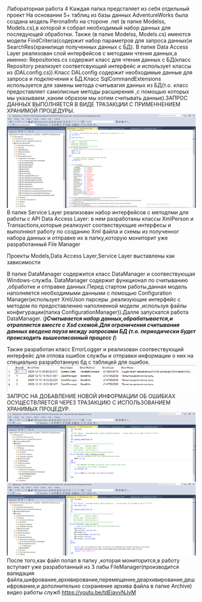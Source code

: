 Лабораторная работа 4
Каждая папка предсталяет из себя отдельный проект
На основании 5+ таблиц из базы данных AdventureWorks  была создана  модель PeronalInfo на стороне .net (в папке Modelss, Models.cs),в которой я собрал необходимый набор данных для последующей обработки.
Также (в папке Modelss, Models.cs) имеются модели FindCriteria(содержит набор параметров для запроса данных)и SearchRes(хранилище полученных данных с БД).
В папке Data Access Layer реализован слой интерфейсов с методами чтения данных,а именно:
Repositories.cs содержит класс для чтения данных с БД(класс Repository реализует соответсвующий интерфейс и использует классы из (DALconfig.cs)).Класс DALconfig содержит необходимые данные для запроса и подключения к БД.Класс SqlCommandExtensions используется для замены метода считывагия данных из БД(т.о. класс предоставляет самописные методы расширения ,с помощью которых мы указываем ,каким образом мы хотим считывать данные).ЗАПРОС ДАННЫХ ВЫПОЛНЯЕТСЯ В ВИДЕ ТРАЗАКЦИИ С ПРИМЕННЕНИЕМ ХРАНИМОЙ ПРОЦЕДУРЫ.
![Image alt](https://github.com/SoulHowl/Lab4/blob/main/AdventureWorks/photo/Func1.png)
В папке Service Layer реализован набор интерфейсов с методпми для работы с API Data Access Layer:
в нем разработаны классы XmlPerson и Transactions,которые реализуют соотвествующие интерфесы и выполняют работу по созданию Xml файла и схемы из полученног набора данных и отправке их в папку,которую мониторит уже разработанный File Manager

Проекты Models,Data Access Layer,Service Layer выставлены как зависимости

В папке DataManager содержится класс DataManager и соотвествующая Windows-служба. DataManager содержит функционал по считыванию ,обработке и отправке данных.Перед стартом работы,данная модель наполняется необходимыми данными с помощью Configuration Manager(использует Xml/Json парсеры ,реализующие интерфейс с методом по предоставлению наполненной модели ,используя файлы конфигурации(папка ConfigurationManager)).Далле запускатся работа DataManager. (***)Считывается набор данных,обрабатывается,и отрапляется вместе с Xsd схемой.Для ограничения считывания данных введена пауза между запросами БД (т.о. периодически будет происходить вышеописанный процесс (***)

Также разработан класс ErrorLogger и реализован соотвествующий интерфейс для отлова ошибок службы и отправки информации о них на специально разработанную бд с таблицей для ошибок.
![Image alt](https://github.com/SoulHowl/Lab4/blob/main/AdventureWorks/photo/Errorpeg.png)
ЗАПРОС НА ДОБАВЛЕНИЕ НОВОЙ ИНФОРМАЦИИ ОБ ОШИБКАХ ОСУЩЕСТВЛЯЕТСЯ ЧЕРЕЗ ТРАЗАКЦИЮ С ИСПОЛЬЗОВАНИЕМ ХРАНИМЫХ ПРОЦЕДУР.
![Image alt](https://github.com/SoulHowl/Lab4/blob/main/AdventureWorks/photo/Errorf1.png)
![Image alt](https://github.com/SoulHowl/Lab4/blob/main/AdventureWorks/photo/Errorf2.png)
После того,как файл попал в папку ,которая мониторится,в работу вступает уже разработанный из 3 лабы FileManager(производится валидация файла,шифрование,архивирование,перемещение,деархивирование,дешифрование,и дополнительно сохранение архива файла в папке Archive)
 видео работы служб
https://youtu.be/tdEjavvNJyM
